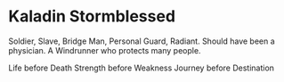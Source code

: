# Kaladin Stormblessed

Soldier, Slave, Bridge Man, Personal Guard, Radiant.
Should have been a physician.
A Windrunner who protects many people.

Life before Death
Strength before Weakness
Journey before Destination

